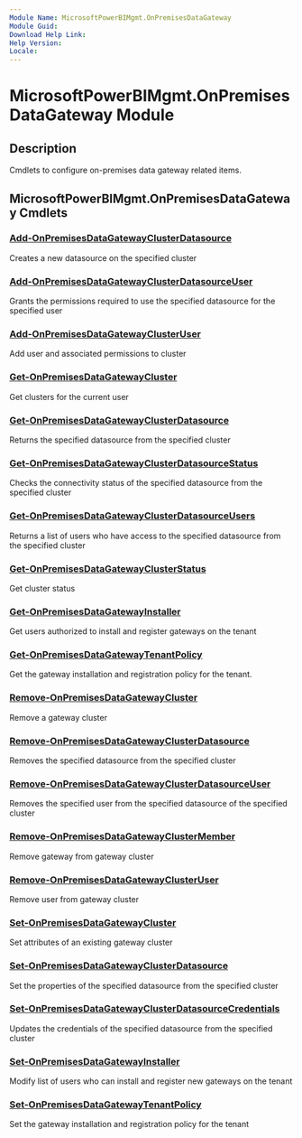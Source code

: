 ```yaml
---
Module Name: MicrosoftPowerBIMgmt.OnPremisesDataGateway
Module Guid: 
Download Help Link: 
Help Version: 
Locale: 
---
```


# MicrosoftPowerBIMgmt.OnPremisesDataGateway Module
## Description
Cmdlets to configure on-premises data gateway related items.

## MicrosoftPowerBIMgmt.OnPremisesDataGateway Cmdlets
### [Add-OnPremisesDataGatewayClusterDatasource](Add-OnPremisesDataGatewayClusterDatasource.md)
Creates a new datasource on the specified cluster

### [Add-OnPremisesDataGatewayClusterDatasourceUser](Add-OnPremisesDataGatewayClusterDatasourceUser.md)
Grants the permissions required to use the specified datasource for the specified user

### [Add-OnPremisesDataGatewayClusterUser](Add-OnPremisesDataGatewayClusterUser.md)
Add user and associated permissions to cluster

### [Get-OnPremisesDataGatewayCluster](Get-OnPremisesDataGatewayCluster.md)
Get clusters for the current user

### [Get-OnPremisesDataGatewayClusterDatasource](Get-OnPremisesDataGatewayClusterDatasource.md)
Returns the specified datasource from the specified cluster

### [Get-OnPremisesDataGatewayClusterDatasourceStatus](Get-OnPremisesDataGatewayClusterDatasourceStatus.md)
Checks the connectivity status of the specified datasource from the specified cluster

### [Get-OnPremisesDataGatewayClusterDatasourceUsers](Get-OnPremisesDataGatewayClusterDatasourceUsers.md)
Returns a list of users who have access to the specified datasource from the specified cluster

### [Get-OnPremisesDataGatewayClusterStatus](Get-OnPremisesDataGatewayClusterStatus.md)
Get cluster status

### [Get-OnPremisesDataGatewayInstaller](Get-OnPremisesDataGatewayInstaller.md)
Get users authorized to install and register gateways on the tenant

### [Get-OnPremisesDataGatewayTenantPolicy](Get-OnPremisesDataGatewayTenantPolicy.md)
Get the gateway installation and registration policy for the tenant.

### [Remove-OnPremisesDataGatewayCluster](Remove-OnPremisesDataGatewayCluster.md)
Remove a gateway cluster

### [Remove-OnPremisesDataGatewayClusterDatasource](Remove-OnPremisesDataGatewayClusterDatasource.md)
Removes the specified datasource from the specified cluster

### [Remove-OnPremisesDataGatewayClusterDatasourceUser](Remove-OnPremisesDataGatewayClusterDatasourceUser.md)
Removes the specified user from the specified datasource of the specified cluster

### [Remove-OnPremisesDataGatewayClusterMember](Remove-OnPremisesDataGatewayClusterMember.md)
Remove gateway from gateway cluster

### [Remove-OnPremisesDataGatewayClusterUser](Remove-OnPremisesDataGatewayClusterUser.md)
Remove user from gateway cluster

### [Set-OnPremisesDataGatewayCluster](Set-OnPremisesDataGatewayCluster.md)
Set attributes of an existing gateway cluster

### [Set-OnPremisesDataGatewayClusterDatasource](Set-OnPremisesDataGatewayClusterDatasource.md)
Set the properties of the specified datasource from the specified cluster

### [Set-OnPremisesDataGatewayClusterDatasourceCredentials](Set-OnPremisesDataGatewayClusterDatasourceCredentials.md)
Updates the credentials of the specified datasource from the specified cluster

### [Set-OnPremisesDataGatewayInstaller](Set-OnPremisesDataGatewayInstaller.md)
Modify list of users who can install and register new gateways on the tenant

### [Set-OnPremisesDataGatewayTenantPolicy](Set-OnPremisesDataGatewayTenantPolicy.md)
Set the gateway installation and registration policy for the tenant

